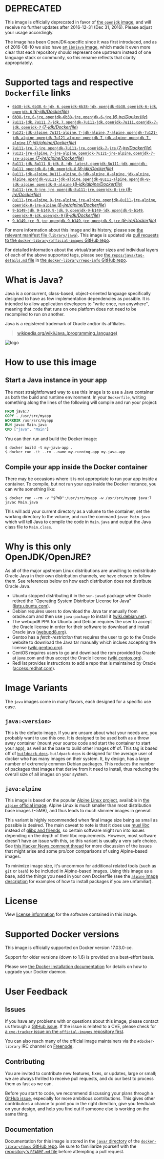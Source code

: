 <!--

********************************************************************************

WARNING:

    DO NOT EDIT "java/README.md"

    IT IS AUTO-GENERATED

    (from the other files in "java/" combined with a set of templates)

********************************************************************************

-->

# **DEPRECATED**

This image is officially deprecated in favor of [the `openjdk` image](https://hub.docker.com/_/openjdk/), and will receive no further updates after 2016-12-31 (Dec 31, 2016). Please adjust your usage accordingly.

The image has been OpenJDK-specific since it was first introduced, and as of 2016-08-10 we also have [an `ibmjava` image](https://hub.docker.com/_/ibmjava/), which made it even more clear that each repository should represent one upstream instead of one language stack or community, so this rename reflects that clarity appropriately.

# Supported tags and respective `Dockerfile` links

-	[`6b38-jdk`, `6b38`, `6-jdk`, `6`, `openjdk-6b38-jdk`, `openjdk-6b38`, `openjdk-6-jdk`, `openjdk-6` (*6-jdk/Dockerfile*)](https://github.com/docker-library/openjdk/blob/89851f0abc3a83cfad5248102f379d6a0bd3951a/6-jdk/Dockerfile)
-	[`6b38-jre`, `6-jre`, `openjdk-6b38-jre`, `openjdk-6-jre` (*6-jre/Dockerfile*)](https://github.com/docker-library/openjdk/blob/89851f0abc3a83cfad5248102f379d6a0bd3951a/6-jre/Dockerfile)
-	[`7u111-jdk`, `7u111`, `7-jdk`, `7`, `openjdk-7u111-jdk`, `openjdk-7u111`, `openjdk-7-jdk`, `openjdk-7` (*7-jdk/Dockerfile*)](https://github.com/docker-library/openjdk/blob/054cea7585e6c0e4e98d133378ea38061a2ae3ac/7-jdk/Dockerfile)
-	[`7u121-jdk-alpine`, `7u121-alpine`, `7-jdk-alpine`, `7-alpine`, `openjdk-7u121-jdk-alpine`, `openjdk-7u121-alpine`, `openjdk-7-jdk-alpine`, `openjdk-7-alpine` (*7-jdk/alpine/Dockerfile*)](https://github.com/docker-library/openjdk/blob/5257acb51a1230a2dc46b1c349d674a725562f9d/7-jdk/alpine/Dockerfile)
-	[`7u111-jre`, `7-jre`, `openjdk-7u111-jre`, `openjdk-7-jre` (*7-jre/Dockerfile*)](https://github.com/docker-library/openjdk/blob/054cea7585e6c0e4e98d133378ea38061a2ae3ac/7-jre/Dockerfile)
-	[`7u121-jre-alpine`, `7-jre-alpine`, `openjdk-7u121-jre-alpine`, `openjdk-7-jre-alpine` (*7-jre/alpine/Dockerfile*)](https://github.com/docker-library/openjdk/blob/5257acb51a1230a2dc46b1c349d674a725562f9d/7-jre/alpine/Dockerfile)
-	[`8u111-jdk`, `8u111`, `8-jdk`, `8`, `jdk`, `latest`, `openjdk-8u111-jdk`, `openjdk-8u111`, `openjdk-8-jdk`, `openjdk-8` (*8-jdk/Dockerfile*)](https://github.com/docker-library/openjdk/blob/e6e9cf8b21516ba764189916d35be57486203c95/8-jdk/Dockerfile)
-	[`8u111-jdk-alpine`, `8u111-alpine`, `8-jdk-alpine`, `8-alpine`, `jdk-alpine`, `alpine`, `openjdk-8u111-jdk-alpine`, `openjdk-8u111-alpine`, `openjdk-8-jdk-alpine`, `openjdk-8-alpine` (*8-jdk/alpine/Dockerfile*)](https://github.com/docker-library/openjdk/blob/9a0822673dffd3e5ba66f18a8547aa60faed6d08/8-jdk/alpine/Dockerfile)
-	[`8u111-jre`, `8-jre`, `jre`, `openjdk-8u111-jre`, `openjdk-8-jre` (*8-jre/Dockerfile*)](https://github.com/docker-library/openjdk/blob/e6e9cf8b21516ba764189916d35be57486203c95/8-jre/Dockerfile)
-	[`8u111-jre-alpine`, `8-jre-alpine`, `jre-alpine`, `openjdk-8u111-jre-alpine`, `openjdk-8-jre-alpine` (*8-jre/alpine/Dockerfile*)](https://github.com/docker-library/openjdk/blob/9a0822673dffd3e5ba66f18a8547aa60faed6d08/8-jre/alpine/Dockerfile)
-	[`9-b149-jdk`, `9-b149`, `9-jdk`, `9`, `openjdk-9-b149-jdk`, `openjdk-9-b149`, `openjdk-9-jdk`, `openjdk-9` (*9-jdk/Dockerfile*)](https://github.com/docker-library/openjdk/blob/e2c8648d39ef1492df3482de3fda0ee3f8955fb1/9-jdk/Dockerfile)
-	[`9-b149-jre`, `9-jre`, `openjdk-9-b149-jre`, `openjdk-9-jre` (*9-jre/Dockerfile*)](https://github.com/docker-library/openjdk/blob/e2c8648d39ef1492df3482de3fda0ee3f8955fb1/9-jre/Dockerfile)

For more information about this image and its history, please see [the relevant manifest file (`library/java`)](https://github.com/docker-library/official-images/blob/master/library/java). This image is updated via [pull requests to the `docker-library/official-images` GitHub repo](https://github.com/docker-library/official-images/pulls?q=label%3Alibrary%2Fjava).

For detailed information about the virtual/transfer sizes and individual layers of each of the above supported tags, please see [the `repos/java/tag-details.md` file](https://github.com/docker-library/repo-info/blob/master/repos/java/tag-details.md) in [the `docker-library/repo-info` GitHub repo](https://github.com/docker-library/repo-info).

# What is Java?

Java is a concurrent, class-based, object-oriented language specifically designed to have as few implementation dependencies as possible. It is intended to allow application developers to "write once, run anywhere", meaning that code that runs on one platform does not need to be recompiled to run on another.

Java is a registered trademark of Oracle and/or its affiliates.

> [wikipedia.org/wiki/Java_(programming_language)](http://en.wikipedia.org/wiki/Java_%28programming_language%29)

![logo](https://raw.githubusercontent.com/docker-library/docs/01c12653951b2fe592c1f93a13b4e289ada0e3a1/java/logo.png)

# How to use this image

## Start a Java instance in your app

The most straightforward way to use this image is to use a Java container as both the build and runtime environment. In your `Dockerfile`, writing something along the lines of the following will compile and run your project:

```dockerfile
FROM java:7
COPY . /usr/src/myapp
WORKDIR /usr/src/myapp
RUN javac Main.java
CMD ["java", "Main"]
```

You can then run and build the Docker image:

```console
$ docker build -t my-java-app .
$ docker run -it --rm --name my-running-app my-java-app
```

## Compile your app inside the Docker container

There may be occasions where it is not appropriate to run your app inside a container. To compile, but not run your app inside the Docker instance, you can write something like:

```console
$ docker run --rm -v "$PWD":/usr/src/myapp -w /usr/src/myapp java:7 javac Main.java
```

This will add your current directory as a volume to the container, set the working directory to the volume, and run the command `javac Main.java` which will tell Java to compile the code in `Main.java` and output the Java class file to `Main.class`.

# Why is this only OpenJDK/OpenJRE?

As all of the major upstream Linux distributions are unwilling to redistribute Oracle Java in their own distribution channels, we have chosen to follow them. See references below on how each distribution does not distribute Oracle Java.

-	Ubuntu stopped distributing it in the `sun-java6` package when Oracle retired the "Operating System Distributor License for Java" ([lists.ubuntu.com](https://lists.ubuntu.com/archives/ubuntu-security-announce/2011-December/001528.html)).
-	Debian requires users to download the Java tar manually from oracle.com and then use `java-package` to install it ([wiki.debian.net](https://wiki.debian.org/Java/Sun)).
-	The webupd8 PPA for Ubuntu and Debian requires the user to accept the Oracle license in order for their software to download and install Oracle java ([webupd8.org](http://www.webupd8.org/2012/09/install-oracle-java-8-in-ubuntu-via-ppa.html)).
-	Gentoo has a *fetch-restriction* that requires the user to go to the Oracle website to download the Java tar manually which inclues accepting the license ([wiki.gentoo.org](https://wiki.gentoo.org/wiki/Java)).
-	CentOS requires users to go and download the rpm provided by Oracle at java.com and thus accept the Oracle license ([wiki.centos.org](https://wiki.centos.org/HowTos/JavaRuntimeEnvironment)).
-	RedHat provides instructions to add a repo that is maintained by Oracle ([access.redhat.com](https://access.redhat.com/solutions/732883)).

# Image Variants

The `java` images come in many flavors, each designed for a specific use case.

## `java:<version>`

This is the defacto image. If you are unsure about what your needs are, you probably want to use this one. It is designed to be used both as a throw away container (mount your source code and start the container to start your app), as well as the base to build other images off of. This tag is based off of [`buildpack-deps`](https://registry.hub.docker.com/_/buildpack-deps/). `buildpack-deps` is designed for the average user of docker who has many images on their system. It, by design, has a large number of extremely common Debian packages. This reduces the number of packages that images that derive from it need to install, thus reducing the overall size of all images on your system.

## `java:alpine`

This image is based on the popular [Alpine Linux project](http://alpinelinux.org), available in [the `alpine` official image](https://hub.docker.com/_/alpine). Alpine Linux is much smaller than most distribution base images (~5MB), and thus leads to much slimmer images in general.

This variant is highly recommended when final image size being as small as possible is desired. The main caveat to note is that it does use [musl libc](http://www.musl-libc.org) instead of [glibc and friends](http://www.etalabs.net/compare_libcs.html), so certain software might run into issues depending on the depth of their libc requirements. However, most software doesn't have an issue with this, so this variant is usually a very safe choice. See [this Hacker News comment thread](https://news.ycombinator.com/item?id=10782897) for more discussion of the issues that might arise and some pro/con comparisons of using Alpine-based images.

To minimize image size, it's uncommon for additional related tools (such as `git` or `bash`) to be included in Alpine-based images. Using this image as a base, add the things you need in your own Dockerfile (see the [`alpine` image description](https://hub.docker.com/_/alpine/) for examples of how to install packages if you are unfamiliar).

# License

View [license information](http://openjdk.java.net/legal/gplv2+ce.html) for the software contained in this image.

# Supported Docker versions

This image is officially supported on Docker version 17.03.0-ce.

Support for older versions (down to 1.6) is provided on a best-effort basis.

Please see [the Docker installation documentation](https://docs.docker.com/installation/) for details on how to upgrade your Docker daemon.

# User Feedback

## Issues

If you have any problems with or questions about this image, please contact us through a [GitHub issue](https://github.com/docker-library/java/issues). If the issue is related to a CVE, please check for [a `cve-tracker` issue on the `official-images` repository first](https://github.com/docker-library/official-images/issues?q=label%3Acve-tracker).

You can also reach many of the official image maintainers via the `#docker-library` IRC channel on [Freenode](https://freenode.net).

## Contributing

You are invited to contribute new features, fixes, or updates, large or small; we are always thrilled to receive pull requests, and do our best to process them as fast as we can.

Before you start to code, we recommend discussing your plans through a [GitHub issue](https://github.com/docker-library/java/issues), especially for more ambitious contributions. This gives other contributors a chance to point you in the right direction, give you feedback on your design, and help you find out if someone else is working on the same thing.

## Documentation

Documentation for this image is stored in the [`java/` directory](https://github.com/docker-library/docs/tree/master/java) of the [`docker-library/docs` GitHub repo](https://github.com/docker-library/docs). Be sure to familiarize yourself with the [repository's `README.md` file](https://github.com/docker-library/docs/blob/master/README.md) before attempting a pull request.
